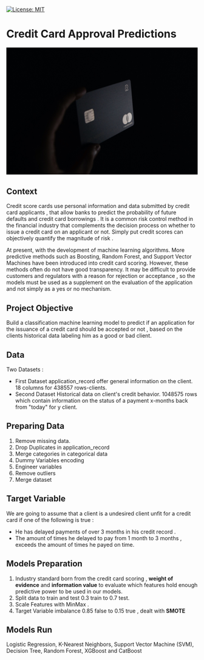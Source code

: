 [![License: MIT](https://img.shields.io/badge/License-MIT-yellow.svg)](https://opensource.org/licenses/MIT)
# Credit Card Approval Predictions

![Credit Card](images/credit-card.jpg)

## Context
Credit score cards use personal information and data submitted by credit card applicants , that allow banks to predict the probability of future defaults and credit card borrowings . It is a common risk control method in the financial industry that complements the decision process on whether to issue a credit card on an applicant or not. Simply put credit scores can objectively quantify the magnitude of risk . 
 
At present, with the development of machine learning algorithms. More predictive methods such as Boosting, Random Forest, and Support Vector Machines have been introduced into credit card scoring. However, these methods often do not have good transparency. It may be difficult to provide customers and regulators with a reason for rejection or acceptance , so the models must be used as a supplement on the evaluation of the application and not simply as a yes or no mechanism.

## Project Objective

Build a classification machine learning model to predict if an application for the issuance of a credit card should be accepted or not , based on the clients historical data labeling him as a good or bad client.

## Data 
Two Datasets :
* First Dataset application_record offer general information on the client. 18 columns for 438557 rows-clients.
* Second Dataset Historical data on client's credit behavior. 1048575 rows which contain information on the status of a payment x-months back from "today" for y client.

## Preparing Data
1. Remove missing data.
2. Drop Duplicates in application_record
3. Merge categories in categorical data
4. Dummy Variables encoding
5. Engineer variables
6. Remove outliers
7. Merge dataset

## Target Variable
We are going to assume that a client is a undesired client unfit for a credit card if one of the following is true :
* He has delayed payments of over 3 months in his credit record .
* The amount of times he delayed to pay from 1 month to 3 months , exceeds the amount of times he payed on time.

## Models Preparation
1. Industry standard born from the credit card scoring , **weight of evidence** and **information value** to evaluate which features hold enough predictive power to be used in our models.
2. Split data to train and test 0.3 train to 0.7 test.
3. Scale Features with MinMax .
4. Target Variable imbalance 0.85 false to 0.15 true , dealt with **SMOTE**

## Models Run
Logistic Regression, K-Nearest Neighbors, Support Vector Machine (SVM), Decision Tree, Random Forest, XGBoost and CatBoost 

